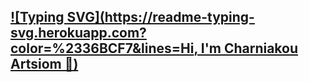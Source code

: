 ## [![Typing SVG](https://readme-typing-svg.herokuapp.com?color=%2336BCF7&lines=Hi, I'm Charniakou Artsiom 👋)](https://git.io/typing-svg)
<!--
**Artem-kn9z/Artem-kn9z** is a ✨ _special_ ✨ repository because its `README.md` (this file) appears on your GitHub profile.

Here are some ideas to get you started:

- 🔭 I’m currently working on ...
- 🌱 I’m currently learning ...
- 👯 I’m looking to collaborate on ...
- 🤔 I’m looking for help with ...
- 💬 Ask me about ...
- 📫 How to reach me: ...
- 😄 Pronouns: ...
- ⚡ Fun fact: ...
-->
